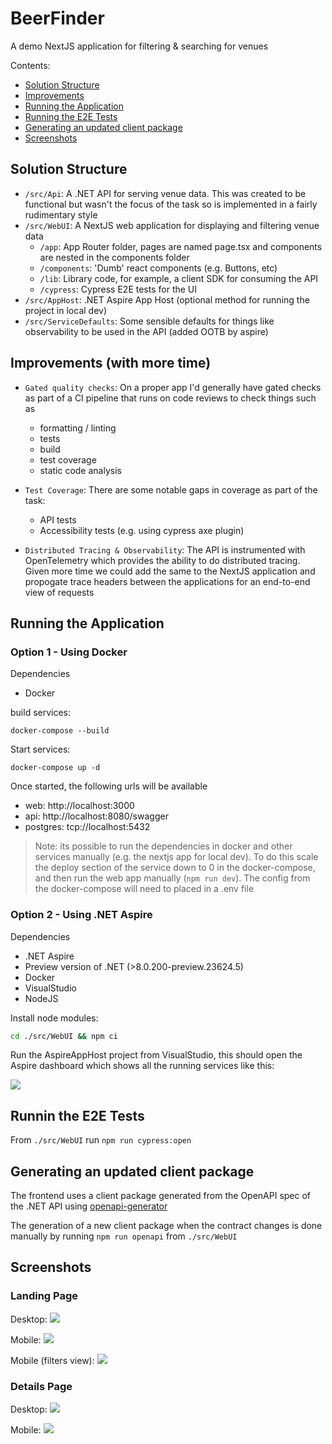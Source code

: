 # BeerFinder

A demo NextJS application for filtering & searching for venues

Contents:

- [Solution Structure](#solution-structure)
- [Improvements](#improvements-with-more-time)
- [Running the Application](#running-the-application)
- [Running the E2E Tests](#runnin-the-e2e-tests)
- [Generating an updated client package](#generating-an-updated-client-package)
- [Screenshots](#screenshots)

## Solution Structure

- `/src/Api`: A .NET API for serving venue data. This was created to be functional but wasn't the focus of the task so is implemented in a fairly rudimentary style
- `/src/WebUI`: A NextJS web application for displaying and filtering venue data
  - `/app`: App Router folder, pages are named page.tsx and components are nested in the components folder
  - `/components`: 'Dumb' react components (e.g. Buttons, etc)
  - `/lib`: Library code, for example, a client SDK for consuming the API
  - `/cypress`: Cypress E2E tests for the UI
- `/src/AppHost`: .NET Aspire App Host (optional method for running the project in local dev)
- `/src/ServiceDefaults`: Some sensible defaults for things like observability to be used in the API (added OOTB by aspire)

## Improvements (with more time)

- `Gated quality checks`: On a proper app I'd generally have gated checks as part of a CI pipeline that runs on code reviews to check things such as

  - formatting / linting
  - tests
  - build
  - test coverage
  - static code analysis

- `Test Coverage`: There are some notable gaps in coverage as part of the task:

  - API tests
  - Accessibility tests (e.g. using cypress axe plugin)

- `Distributed Tracing & Observability`: The API is instrumented with OpenTelemetry which provides the ability to do distributed tracing. Given more time we could add the same to the NextJS application and propogate trace headers between the applications for an end-to-end view of requests

## Running the Application

### Option 1 - Using Docker

Dependencies

- Docker

build services:

```
docker-compose --build
```

Start services:

```
docker-compose up -d
```

Once started, the following urls will be available

- web: http://localhost:3000
- api: http://localhost:8080/swagger
- postgres: tcp://localhost:5432

> Note: its possible to run the dependencies in docker and other services manually (e.g. the nextjs app for local dev). To do this scale the deploy section of the service down to 0 in the docker-compose, and then run the web app manually (`npm run dev`). The config from the docker-compose will need to placed in a .env file

### Option 2 - Using .NET Aspire

Dependencies

- .NET Aspire
- Preview version of .NET (>8.0.200-preview.23624.5)
- Docker
- VisualStudio
- NodeJS

Install node modules:

```sh
cd ./src/WebUI && npm ci
```

Run the AspireAppHost project from VisualStudio, this should open the Aspire dashboard which shows all the running services like this:

![](./doc/screenshots/aspire-app-host.png)

## Runnin the E2E Tests

From `./src/WebUI` run `npm run cypress:open`

## Generating an updated client package

The frontend uses a client package generated from the OpenAPI spec of the .NET API using [openapi-generator](https://github.com/OpenAPITools/openapi-generator)

The generation of a new client package when the contract changes is done manually by running `npm run openapi` from `./src/WebUI`

## Screenshots

### Landing Page

Desktop:
![](./doc/screenshots/desktop-homepage.png)

Mobile:
![](./doc/screenshots/mobile-landing-page.png)

Mobile (filters view):
![](./doc/screenshots/mobile-landing-page-filters.png)

### Details Page

Desktop:
![](./doc/screenshots/desktop-details-page.png)

Mobile:
![](./doc/screenshots/mobile-details-page.png)
